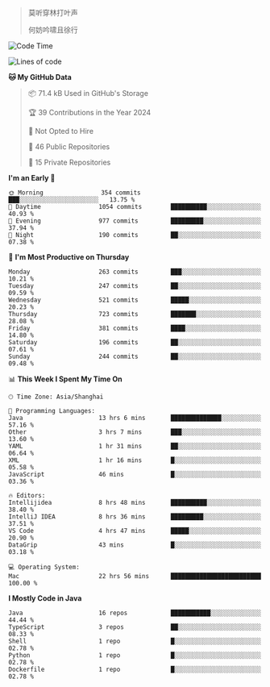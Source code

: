 > 莫听穿林打叶声
> 
> 何妨吟啸且徐行

<!-- ![Github Stats](https://github-readme-stats.vercel.app/api?username=catch6&count_private=true&show_icons=true&theme=gruvbox) -->

<!-- ![Top Langs](https://github-readme-stats.vercel.app/api/top-langs/?username=catch6&layout=compact) -->

<!--START_SECTION:waka-->
![Code Time](http://img.shields.io/badge/Code%20Time-1%2C309%20hrs-blue)

![Lines of code](https://img.shields.io/badge/From%20Hello%20World%20I%27ve%20Written-9.4%20million%20lines%20of%20code-blue)

**🐱 My GitHub Data** 

> 📦 71.4 kB Used in GitHub's Storage 
 > 
> 🏆 39 Contributions in the Year 2024
 > 
> 🚫 Not Opted to Hire
 > 
> 📜 46 Public Repositories 
 > 
> 🔑 15 Private Repositories 
 > 
**I'm an Early 🐤** 

```text
🌞 Morning                354 commits         ███░░░░░░░░░░░░░░░░░░░░░░   13.75 % 
🌆 Daytime                1054 commits        ██████████░░░░░░░░░░░░░░░   40.93 % 
🌃 Evening                977 commits         █████████░░░░░░░░░░░░░░░░   37.94 % 
🌙 Night                  190 commits         ██░░░░░░░░░░░░░░░░░░░░░░░   07.38 % 
```
📅 **I'm Most Productive on Thursday** 

```text
Monday                   263 commits         ███░░░░░░░░░░░░░░░░░░░░░░   10.21 % 
Tuesday                  247 commits         ██░░░░░░░░░░░░░░░░░░░░░░░   09.59 % 
Wednesday                521 commits         █████░░░░░░░░░░░░░░░░░░░░   20.23 % 
Thursday                 723 commits         ███████░░░░░░░░░░░░░░░░░░   28.08 % 
Friday                   381 commits         ████░░░░░░░░░░░░░░░░░░░░░   14.80 % 
Saturday                 196 commits         ██░░░░░░░░░░░░░░░░░░░░░░░   07.61 % 
Sunday                   244 commits         ██░░░░░░░░░░░░░░░░░░░░░░░   09.48 % 
```


📊 **This Week I Spent My Time On** 

```text
🕑︎ Time Zone: Asia/Shanghai

💬 Programming Languages: 
Java                     13 hrs 6 mins       ██████████████░░░░░░░░░░░   57.16 % 
Other                    3 hrs 7 mins        ███░░░░░░░░░░░░░░░░░░░░░░   13.60 % 
YAML                     1 hr 31 mins        ██░░░░░░░░░░░░░░░░░░░░░░░   06.64 % 
XML                      1 hr 16 mins        █░░░░░░░░░░░░░░░░░░░░░░░░   05.58 % 
JavaScript               46 mins             █░░░░░░░░░░░░░░░░░░░░░░░░   03.36 % 

🔥 Editors: 
Intellijidea             8 hrs 48 mins       ██████████░░░░░░░░░░░░░░░   38.40 % 
IntelliJ IDEA            8 hrs 36 mins       █████████░░░░░░░░░░░░░░░░   37.51 % 
VS Code                  4 hrs 47 mins       █████░░░░░░░░░░░░░░░░░░░░   20.90 % 
DataGrip                 43 mins             █░░░░░░░░░░░░░░░░░░░░░░░░   03.18 % 

💻 Operating System: 
Mac                      22 hrs 56 mins      █████████████████████████   100.00 % 
```

**I Mostly Code in Java** 

```text
Java                     16 repos            ███████████░░░░░░░░░░░░░░   44.44 % 
TypeScript               3 repos             ██░░░░░░░░░░░░░░░░░░░░░░░   08.33 % 
Shell                    1 repo              █░░░░░░░░░░░░░░░░░░░░░░░░   02.78 % 
Python                   1 repo              █░░░░░░░░░░░░░░░░░░░░░░░░   02.78 % 
Dockerfile               1 repo              █░░░░░░░░░░░░░░░░░░░░░░░░   02.78 % 
```




<!--END_SECTION:waka-->
